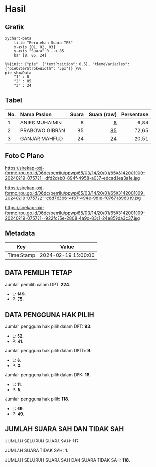 # Hasil

## Grafik

```mermaid
xychart-beta
    title "Perolehan Suara TPS"
    x-axis [01, 02, 03]
    y-axis "Suara" 0 --> 85
    bar [8, 85, 24]
```

```mermaid
%%{init: {"pie": {"textPosition": 0.5}, "themeVariables": {"pieOuterStrokeWidth": "5px"}} }%%
pie showData
    "1" : 8
    "2" : 85
    "3" : 24
```

## Tabel

| No. | Nama Paslon    | Suara | Suara (raw) | Persentase |
|:--- |:-------------- | -----:| -----------:| ----------:|
| 1   | ANIES MUHAIMIN | 8     | [8][p-1]    | 6,84       |
| 2   | PRABOWO GIBRAN | 85    | [85][p-2]   | 72,65      |
| 3   | GANJAR MAHFUD  | 24    | [24][p-3]   | 20,51      |


[p-1]: https://github.com/gigit-pemilu/pemilu-2024-65-kalimantan-utara/blob/main/pilpres/hitung-suara/sub/65-kalimantan-utara/sub/03-nunukan/sub/14-tulin-onsoi/sub/2001-sanur/sub/009-tps/sub/paslon-1.txt
[p-2]: https://github.com/gigit-pemilu/pemilu-2024-65-kalimantan-utara/blob/main/pilpres/hitung-suara/sub/65-kalimantan-utara/sub/03-nunukan/sub/14-tulin-onsoi/sub/2001-sanur/sub/009-tps/sub/paslon-2.txt
[p-3]: https://github.com/gigit-pemilu/pemilu-2024-65-kalimantan-utara/blob/main/pilpres/hitung-suara/sub/65-kalimantan-utara/sub/03-nunukan/sub/14-tulin-onsoi/sub/2001-sanur/sub/009-tps/sub/paslon-3.txt

## Foto C Plano

https://sirekap-obj-formc.kpu.go.id/06dc/pemilu/ppwp/65/03/14/20/01/6503142001009-20240219-075721--dfd2deb0-894f-4958-a037-edcad3ea3a1e.jpg

https://sirekap-obj-formc.kpu.go.id/06dc/pemilu/ppwp/65/03/14/20/01/6503142001009-20240219-075722--c8d76366-4f67-494e-9d1e-f07673896019.jpg

https://sirekap-obj-formc.kpu.go.id/06dc/pemilu/ppwp/65/03/14/20/01/6503142001009-20240219-075721--922fc75e-2808-4a9c-83c1-24e859da3c37.jpg


## Metadata

| Key        | Value               |
| ---------- | ------------------- |
| Time Stamp | 2024-02-19 15:00:00 |


## DATA PEMILIH TETAP

Jumlah pemilih dalam DPT: **224**.
 * L: **149**.
 * P: **75**.

## DATA PENGGUNA HAK PILIH

Jumlah pengguna hak pilih dalam DPT: **93**.
 * L: **52**.
 * P: **41**.

Jumlah pengguna hak pilih dalam DPTb: **9**.
 * L: **6**.
 * P: **3**.

Jumlah pengguna hak pilih dalam DPK: **16**.
 * L: **11**.
 * P: **5**.

Jumlah pengguna hak pilih: **118**.
 * L: **69**.
 * P: **49**.

## JUMLAH SUARA SAH DAN TIDAK SAH

JUMLAH SELURUH SUARA SAH: **117**.

JUMLAH SUARA TIDAK SAH: **1**.

JUMLAH SELURUH SUARA SAH DAN SUARA TIDAK SAH: **118**.


